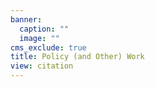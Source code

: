 ```yaml
---
banner:
  caption: ""
  image: ""
cms_exclude: true
title: Policy (and Other) Work
view: citation
---
```

